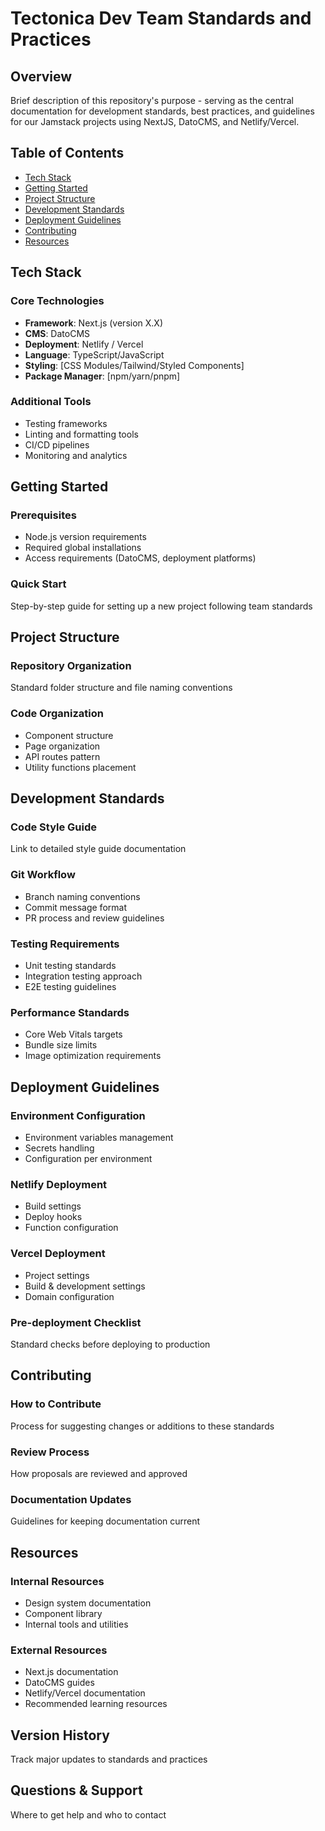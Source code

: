 # Tectonica Dev Team Standards and Practices

## Overview
Brief description of this repository's purpose - serving as the central documentation for development standards, best practices, and guidelines for our Jamstack projects using NextJS, DatoCMS, and Netlify/Vercel.

## Table of Contents
- [Tech Stack](#tech-stack)
- [Getting Started](#getting-started)
- [Project Structure](#project-structure)
- [Development Standards](#development-standards)
- [Deployment Guidelines](#deployment-guidelines)
- [Contributing](#contributing)
- [Resources](#resources)

## Tech Stack

### Core Technologies
- **Framework**: Next.js (version X.X)
- **CMS**: DatoCMS
- **Deployment**: Netlify / Vercel
- **Language**: TypeScript/JavaScript
- **Styling**: [CSS Modules/Tailwind/Styled Components]
- **Package Manager**: [npm/yarn/pnpm]

### Additional Tools
- Testing frameworks
- Linting and formatting tools
- CI/CD pipelines
- Monitoring and analytics

## Getting Started

### Prerequisites
- Node.js version requirements
- Required global installations
- Access requirements (DatoCMS, deployment platforms)

### Quick Start
Step-by-step guide for setting up a new project following team standards

## Project Structure

### Repository Organization
Standard folder structure and file naming conventions

### Code Organization
- Component structure
- Page organization
- API routes pattern
- Utility functions placement

## Development Standards

### Code Style Guide
Link to detailed style guide documentation

### Git Workflow
- Branch naming conventions
- Commit message format
- PR process and review guidelines

### Testing Requirements
- Unit testing standards
- Integration testing approach
- E2E testing guidelines

### Performance Standards
- Core Web Vitals targets
- Bundle size limits
- Image optimization requirements

## Deployment Guidelines

### Environment Configuration
- Environment variables management
- Secrets handling
- Configuration per environment

### Netlify Deployment
- Build settings
- Deploy hooks
- Function configuration

### Vercel Deployment
- Project settings
- Build & development settings
- Domain configuration

### Pre-deployment Checklist
Standard checks before deploying to production

## Contributing

### How to Contribute
Process for suggesting changes or additions to these standards

### Review Process
How proposals are reviewed and approved

### Documentation Updates
Guidelines for keeping documentation current

## Resources

### Internal Resources
- Design system documentation
- Component library
- Internal tools and utilities

### External Resources
- Next.js documentation
- DatoCMS guides
- Netlify/Vercel documentation
- Recommended learning resources

## Version History
Track major updates to standards and practices

## Questions & Support
Where to get help and who to contact
